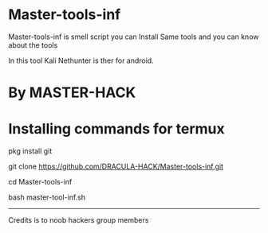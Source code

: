 # Master-tools-inf


Master-tools-inf is smell script you can
Install Same tools and you can know about the tools

In this tool Kali Nethunter is ther for android.

# By MASTER-HACK


# Installing commands for termux



pkg install git


git clone https://github.com/DRACULA-HACK/Master-tools-inf.git

cd Master-tools-inf

bash master-tool-inf.sh


_________________________________________________________________________________________


Credits is to noob hackers group members
